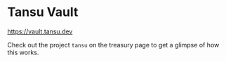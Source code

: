 # Tansu Vault

https://vault.tansu.dev

Check out the project `tansu` on the treasury page to get a glimpse of how this works.
